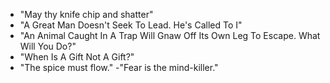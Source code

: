 - "May thy knife chip and shatter"
- "A Great Man Doesn't Seek To Lead. He's Called To I"
- "An Animal Caught In A Trap Will Gnaw Off Its Own Leg To Escape. What Will You Do?"
- "When Is A Gift Not A Gift?"
- "The spice must flow."
-"Fear is the mind-killer."
